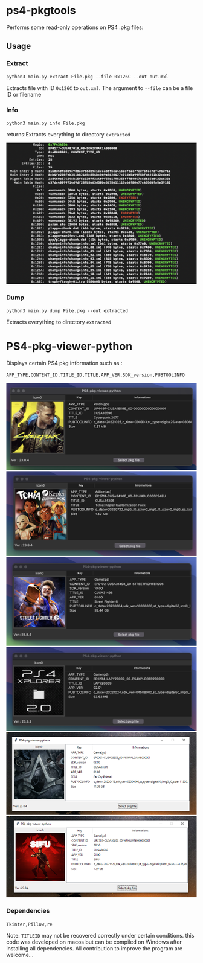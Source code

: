 # ps4-pkgtools

Performs some read-only operations on PS4 .pkg files:

## Usage

### Extract

```
python3 main.py extract File.pkg --file 0x126C --out out.mxl
```

Extracts file with ID `0x126C` to `out.xml`. 
The argument to `--file` can be a file ID or filename 

### Info

```
python3 main.py info File.pkg
```

returns:Extracts everything to directory `extracted`

![info.png](img/info.png)

### Dump
```
python3 main.py dump File.pkg --out extracted
```

Extracts everything to directory `extracted`

# PS4-pkg-viewer-python

Displays certain PS4 pkg information such as :
```
APP_TYPE,CONTENT_ID,TITLE_ID,TITLE,APP_VER,SDK_version,PUBTOOLINFO 
```
<img src="img/view1.png" alt="view1">
<img src="img/view2.png" alt="view2">

<img src="img/view3.png" alt="view3">
<img src="img/view4.png" alt="view4">

<img src="img/view5.PNG" alt="view5">
<img src="img/view6.PNG" alt="view6">

### Dependencies
   ```
Tkinter,Pillow,re
``` 
Note: `TITLEID` may not be recovered correctly under certain conditions.
    this code was developed on macos but can be compiled on Windows after installing all dependencies.
    All contribution to improve the program are welcome...
